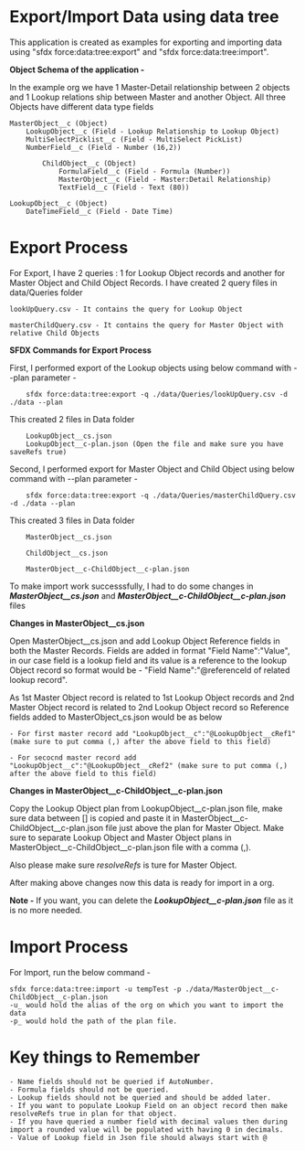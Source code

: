 # Export/Import Data using data tree

This application is created as examples for exporting and importing data using "sfdx force:data:tree:export" and "sfdx force:data:tree:import".

**Object Schema of the application -**

In the example org we have 1 Master-Detail relationship between 2 objects and 1 Lookup relations ship between Master and another Object. All three Objects have different data type fields

	MasterObject__c (Object)
		LookupObject__c (Field - Lookup Relationship to Lookup Object)
		MultiSelectPicklist__c (Field - MultiSelect PickList)
		NumberField__c (Field - Number (16,2))
		
			ChildObject__c (Object)
				FormulaField__c (Field - Formula (Number))
				MasterObject__c (Field - Master:Detail Relationship)
				TextField__c (Field - Text (80))
	
	LookupObject__c (Object)
		DateTimeField__c (Field - Date Time)
		
# Export Process

For Export, I have 2 queries : 1 for Lookup Object records and another for Master Object and Child Object Records.
I have created 2 query files in data/Queries folder

	lookUpQuery.csv - It contains the query for Lookup Object
	
	masterChildQuery.csv - It contains the query for Master Object with relative Child Objects

**SFDX Commands for Export Process** 

First, I performed export of the Lookup objects using below command with --plan parameter - 

		sfdx force:data:tree:export -q ./data/Queries/lookUpQuery.csv -d ./data --plan
		
This created 2 files in Data folder

		LookupObject__cs.json
		LookupObject__c-plan.json (Open the file and make sure you have saveRefs true)
		
Second, I performed export for Master Object and Child Object using below command with --plan parameter - 
		
		sfdx force:data:tree:export -q ./data/Queries/masterChildQuery.csv -d ./data --plan
		
This created 3 files in Data folder
		
		MasterObject__cs.json
		
		ChildObject__cs.json
		
		MasterObject__c-ChildObject__c-plan.json
		
To make import work successsfully, I had to do some changes in **_MasterObject__cs.json_** and **_MasterObject__c-ChildObject__c-plan.json_** files

**Changes in MasterObject__cs.json**

Open MasterObject__cs.json and add Lookup Object Reference fields in both the Master Records. Fields are added in format "Field Name":"Value", in our case field is a lookup field and its value is a reference to the lookup Object record so format would be - "Field Name":"@referenceId of related lookup record".

As 1st Master Object record is related to 1st Lookup Object records and 2nd Master Object record is related to 2nd Lookup Object record so Reference fields added to MasterObject_cs.json would be as below

	- For first master record add "LookupObject__c":"@LookupObject__cRef1"  (make sure to put comma (,) after the above field to this field)
	
	- For secocnd master record add "LookupObject__c":"@LookupObject__cRef2" (make sure to put comma (,) after the above field to this field)
	
**Changes in MasterObject__c-ChildObject__c-plan.json**

Copy the Lookup Object plan from LookupObject__c-plan.json file, make sure data between [] is copied and paste it in MasterObject__c-ChildObject__c-plan.json file just above the plan for Master Object. Make sure to separate Lookup Object and Master Object plans in MasterObject__c-ChildObject__c-plan.json file with a comma (,).
	
Also please make sure _resolveRefs_ is ture for Master Object.
	
After making above changes now this data is ready for import in a org. 

**Note -** If you want, you can delete the **_LookupObject__c-plan.json_** file as it is no more needed.

# Import Process

For Import, run the below command -
 
	sfdx force:data:tree:import -u tempTest -p ./data/MasterObject__c-ChildObject__c-plan.json
	-u_ would hold the alias of the org on which you want to import the data
	-p_ would hold the path of the plan file.
	
# Key things to Remember 
	- Name fields should not be queried if AutoNumber.
	- Formula fields should not be queried.
	- Lookup fields should not be queried and should be added later.
	- If you want to populate Lookup Field on an object record then make resolveRefs true in plan for that object.
	- If you have queried a number field with decimal values then during import a rounded value will be populated with having 0 in decimals.
	- Value of Lookup field in Json file should always start with @